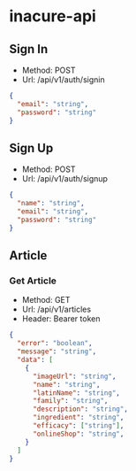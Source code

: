 # inacure-api

## Sign In

- Method: POST
- Url: /api/v1/auth/signin

```json
{
  "email": "string",
  "password": "string"
}
```

## Sign Up

- Method: POST
- Url: /api/v1/auth/signup

```json
{
  "name": "string",
  "email": "string",
  "password": "string"
}
```

## Article

### Get Article

- Method: GET
- Url: /api/v1/articles
- Header: Bearer token

```json
{
  "error": "boolean",
  "message": "string",
  "data": [
    {
      "imageUrl": "string",
      "name": "string",
      "latinName": "string",
      "family": "string",
      "description": "string",
      "ingredient": "string",
      "efficacy": ["string"],
      "onlineShop": "string",
    }
  ]
}
```
